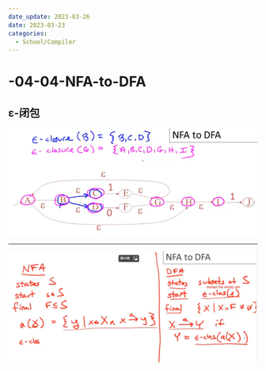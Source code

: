 ```yaml
---
date_update: 2023-03-26
date: 2023-03-23
categories:
  - School/Compiler
---
```


# -04-04-NFA-to-DFA

## ɛ-闭包

<img src="04-04-NFA-to-DFA.assets/image-20230323115030570.png" alt="image-20230323115030570" style="zoom:67%;" />





---



<img src="04-04-NFA-to-DFA.assets/image-20230323115529789.png" alt="image-20230323115529789" style="zoom:67%;" />



